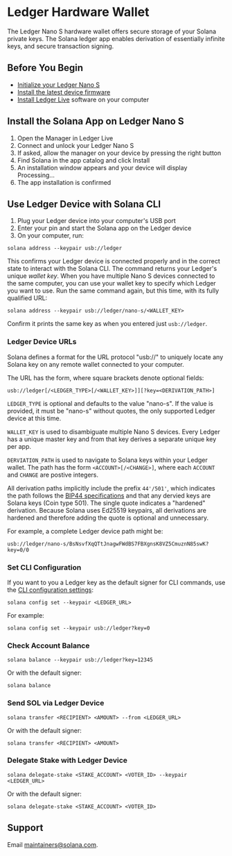 # Ledger Hardware Wallet

The Ledger Nano S hardware wallet offers secure storage of your Solana private
keys. The Solana ledger app enables derivation of essentially infinite keys, and
secure transaction signing.

## Before You Begin

- [Initialize your Ledger Nano S](https://support.ledger.com/hc/en-us/articles/360000613793)
- [Install the latest device firmware](https://support.ledgerwallet.com/hc/en-us/articles/360002731113-Update-Ledger-Nano-S-firmware)
- [Install Ledger Live](https://support.ledger.com/hc/en-us/articles/360006395553/) software on your computer

## Install the Solana App on Ledger Nano S

1. Open the Manager in Ledger Live
2. Connect and unlock your Ledger Nano S
3. If asked, allow the manager on your device by pressing the right button
4. Find Solana in the app catalog and click Install
5. An installation window appears and your device will display Processing…
6. The app installation is confirmed

## Use Ledger Device with Solana CLI

1. Plug your Ledger device into your computer's USB port
2. Enter your pin and start the Solana app on the Ledger device
3. On your computer, run:

```
solana address --keypair usb://ledger
```

This confirms your Ledger device is connected properly and in the correct state to interact with the Solana CLI. The command returns your Ledger's unique *wallet key*. When you have multiple
Nano S devices connected to the same computer, you can use your wallet key to specify
which Ledger you want to use. Run the same command again, but this time, with its fully
qualified URL:

```
solana address --keypair usb://ledger/nano-s/<WALLET_KEY>
```

Confirm it prints the same key as when you entered just `usb://ledger`.

### Ledger Device URLs

Solana defines a format for the URL protocol "usb://" to uniquely locate any Solana key on
any remote wallet connected to your computer.

The URL has the form, where square brackets denote optional fields:

```
usb://ledger[/<LEDGER_TYPE>[/<WALLET_KEY>]][?key=<DERIVATION_PATH>]
```

`LEDGER_TYPE` is optional and defaults to the value "nano-s". If the value is provided,
it must be "nano-s" without quotes, the only supported Ledger device at this time.

`WALLET_KEY` is used to disambiguate multiple Nano S devices. Every Ledger has
a unique master key and from that key derives a separate unique key per app.

`DERVIATION_PATH` is used to navigate to Solana keys within your Ledger wallet.
The path has the form `<ACCOUNT>[/<CHANGE>]`, where each `ACCOUNT` and `CHANGE`
are postive integers.

All derivation paths implicitly include the prefix `44'/501'`, which indicates
the path follows the [BIP44 specifications](https://github.com/bitcoin/bips/blob/master/bip-0044.mediawiki)
and that any dervied keys are Solana keys (Coin type 501).  The single quote
indicates a "hardened" derivation. Because Solana uses Ed25519 keypairs, all
derivations are hardened and therefore adding the quote is optional and
unnecessary.

For example, a complete Ledger device path might be:

```
usb://ledger/nano-s/BsNsvfXqQTtJnagwFWdBS7FBXgnsK8VZ5CmuznN85swK?key=0/0
```

### Set CLI Configuration

If you want to you a Ledger key as the default signer for CLI commands, use the
[CLI configuration settings](../cli/usage.md#solana-config):

```
solana config set --keypair <LEDGER_URL>
```

For example:

```
solana config set --keypair usb://ledger?key=0
```

### Check Account Balance

```
solana balance --keypair usb://ledger?key=12345
```

Or with the default signer:

```
solana balance
```

### Send SOL via Ledger Device

```
solana transfer <RECIPIENT> <AMOUNT> --from <LEDGER_URL>
```

Or with the default signer:

```
solana transfer <RECIPIENT> <AMOUNT>
```

### Delegate Stake with Ledger Device

```
solana delegate-stake <STAKE_ACCOUNT> <VOTER_ID> --keypair <LEDGER_URL>
```

Or with the default signer:

```
solana delegate-stake <STAKE_ACCOUNT> <VOTER_ID>
```

## Support

Email maintainers@solana.com.

